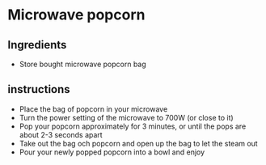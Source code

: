 # Microwave popcorn 


## Ingredients

- Store bought microwave popcorn bag

## instructions

- Place the bag of popcorn in your microwave
- Turn the power setting of the microwave to 700W (or close to it)
- Pop your popcorn approximately for 3 minutes, or until the pops are about 2-3 seconds apart
- Take out the bag och popcorn and open up the bag to let the steam out
- Pour your newly popped popcorn into a bowl and enjoy


